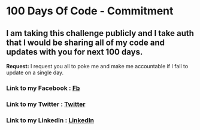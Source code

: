 # 100 Days Of Code - Commitment

## I am taking this challenge publicly and I take auth that I would be sharing all of my code and updates with you for next 100 days.

**Request:** I request you all to poke me and make me accountable if I fail to update on a single day.

### **Link to my Facebook :** [Fb](https://www.facebook.com/archy.mathur)
### **Link to my Twitter :** [Twitter](https://twitter.com/ArchyMathur)
### **Link to my LinkedIn :** [LinkedIn](https://www.linkedin.com/in/archy-mathur-902970167/)
